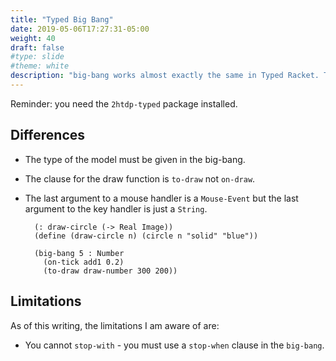 ```yaml
---
title: "Typed Big Bang"
date: 2019-05-06T17:27:31-05:00
weight: 40
draft: false
#type: slide
#theme: white
description: "big-bang works almost exactly the same in Typed Racket. This page explains any differences."
---
```


Reminder: you need the `2htdp-typed` package installed.

## Differences

* The type of the model must be given in the big-bang. 
* The clause for the draw function is `to-draw` not `on-draw`.
* The last argument to a mouse handler is a `Mouse-Event` but the last
  argument to the key handler is just a `String`.

        (: draw-circle (-> Real Image))
        (define (draw-circle n) (circle n "solid" "blue"))

        (big-bang 5 : Number
          (on-tick add1 0.2)
          (to-draw draw-number 300 200))


## Limitations

As of this writing, the limitations I am aware of are:

* You cannot `stop-with` - you must use a `stop-when` clause in the
  `big-bang`.

